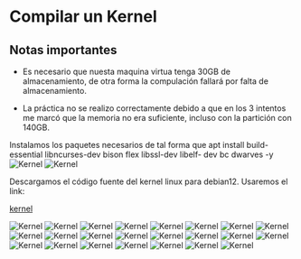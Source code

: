 # Compilar un Kernel

## Notas importantes 
* Es necesario que nuesta maquina virtua tenga 30GB de almacenamiento, de otra forma la compulación fallará por falta de almacenamiento. 

* La práctica no se realizo correctamente debido a que en los 3 intentos me marcó que la memoria no era suficiente, incluso con la partición con 140GB.

Instalamos los paquetes necesarios de tal forma que 
 apt install build-essential libncurses-dev bison flex libssl-dev libelf-
dev bc dwarves -y
![Kernel](Imgs/Img_1.png)
![Kernel](Imgs/Img_2.png)

Descargamos el código fuente del kernel linux para debian12. Usaremos el link:


[kernel](https://mirrors.edge.kernel.org/pub/linux/kernel/v6.x/linux-6.11.3.tar.gz)


![Kernel](Imgs/Img_3.png)
![Kernel](Imgs/Img_4.png)
![Kernel](Imgs/Img_5.png)
![Kernel](Imgs/Img_6.png)
![Kernel](Imgs/Img_7.png)
![Kernel](Imgs/Img_8.png)
![Kernel](Imgs/Img_9.png)
![Kernel](Imgs/Img_10.png)
![Kernel](Imgs/Img_11.png)
![Kernel](Imgs/Img_12.png)
![Kernel](Imgs/Img_13.png)
![Kernel](Imgs/Img_14.png)
![Kernel](Imgs/Img_15.png)
![Kernel](Imgs/Img_16.png)
![Kernel](Imgs/Img_17.png)
![Kernel](Imgs/Img_18.png)
![Kernel](Imgs/Img_19.png)
![Kernel](Imgs/Img_20.png)
![Kernel](Imgs/Img_21.png)
![Kernel](Imgs/Img_22.png)
![Kernel](Imgs/Img_23.png)
![Kernel](Imgs/Img_24.png)
![Kernel](Imgs/Img_25.png)
